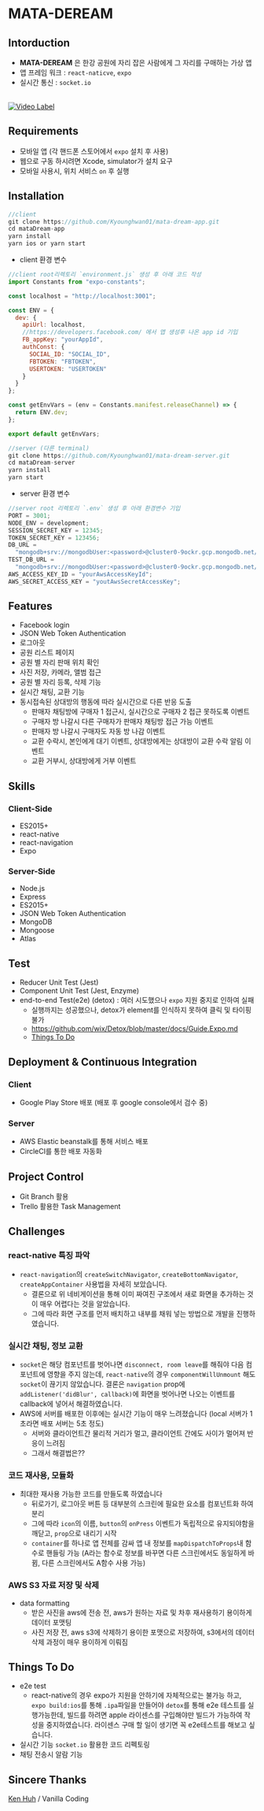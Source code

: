 # MATA-DEREAM

## Intorduction

- **MATA-DEREAM** 은 한강 공원에 자리 잡은 사람에게 그 자리를 구매하는 가상 앱
- 앱 프레임 워크 : `react-naticve`, `expo`
- 실시간 통신 : `socket.io`

<br>[![Video Label](http://img.youtube.com/vi/e6tEy4qXAHI/0.jpg)](https://www.youtube.com/watch?v=e6tEy4qXAHI)

## Requirements

- 모바일 앱 (각 핸드폰 스토어에서 `expo` 설치 후 사용)
- 웹으로 구동 하시려면 Xcode, simulator가 설치 요구
- 모바일 사용시, 위치 서비스 `on` 후 실행

## Installation

```javascript
//client
git clone https://github.com/Kyounghwan01/mata-dream-app.git
cd mataDream-app
yarn install
yarn ios or yarn start

```

- client 환경 변수

```javascript
//client root리렉토리 `environment.js` 생성 후 아래 코드 작성
import Constants from "expo-constants";

const localhost = "http://localhost:3001";

const ENV = {
  dev: {
    apiUrl: localhost,
    //https://developers.facebook.com/ 에서 앱 생성후 나온 app id 기입
    FB_appKey: "yourAppId",
    authConst: {
      SOCIAL_ID: "SOCIAL_ID",
      FBTOKEN: "FBTOKEN",
      USERTOKEN: "USERTOKEN"
    }
  }
};

const getEnvVars = (env = Constants.manifest.releaseChannel) => {
  return ENV.dev;
};

export default getEnvVars;
```

```javascript
//server (다른 terminal)
git clone https://github.com/Kyounghwan01/mata-dream-server.git
cd mataDream-server
yarn install
yarn start
```

- server 환경 변수

```javascript
//server root 리렉토리 `.env` 생성 후 아래 환경변수 기입
PORT = 3001;
NODE_ENV = development;
SESSION_SECRET_KEY = 12345;
TOKEN_SECRET_KEY = 123456;
DB_URL =
  "mongodb+srv://mongodbUser:<password>@cluster0-9ockr.gcp.mongodb.net/mata_dream?retryWrites=true&w=majority";
TEST_DB_URL =
  "mongodb+srv://mongodbUser:<password>@cluster0-9ockr.gcp.mongodb.net/test_mata_dream?retryWrites=true&w=majority";
AWS_ACCESS_KEY_ID = "yourAwsAccessKeyId";
AWS_SECRET_ACCESS_KEY = "youtAwsSecretAccessKey";
```

## Features

- Facebook login
- JSON Web Token Authentication
- 로그아웃
- 공원 리스트 페이지
- 공원 별 자리 판매 위치 확인
- 사진 저장, 카메라, 앨범 접근
- 공원 별 자리 등록, 삭제 기능
- 실시간 채팅, 교환 기능
- 동시접속된 상대방의 행동에 따라 실시간으로 다른 반응 도출
  - 판매자 채팅방에 구매자 1 접근시, 실시간으로 구매자 2 접근 못하도록 이벤트
  - 구매자 방 나갈시 다른 구매자가 판매자 채팅방 접근 가능 이벤트
  - 판매자 방 나갈시 구매자도 자동 방 나감 이벤트
  - 교환 수락시, 본인에게 대기 이벤트, 상대방에게는 상대방이 교환 수락 알림 이벤트
  - 교환 거부시, 상대방에게 거부 이벤트

## Skills

### Client-Side

- ES2015+
- react-native
- react-navigation
- Expo

### Server-Side

- Node.js
- Express
- ES2015+
- JSON Web Token Authentication
- MongoDB
- Mongoose
- Atlas

## Test

- Reducer Unit Test (Jest)
- Component Unit Test (Jest, Enzyme)
- end-to-end Test(e2e) (detox) : 여러 시도했으나 `expo` 지원 중지로 인하여 실패
  - 실행까지는 성공했으나, detox가 element를 인식하지 못하여 클릭 및 타이핑 불가
  - https://github.com/wix/Detox/blob/master/docs/Guide.Expo.md
  - [Things To Do](#Things-To-Do)

## Deployment & Continuous Integration

### Client

- Google Play Store 배포 (배포 후 google console에서 검수 중)

### Server

- AWS Elastic beanstalk를 통해 서비스 배포
- CircleCI를 통한 배포 자동화

## Project Control

- Git Branch 활용
- Trello 활용한 Task Management

## Challenges

### react-native 특징 파악

- `react-navigation`의 `createSwitchNavigator`, `createBottomNavigator`, `createAppContainer` 사용법을 자세히 보았습니다.
  - 결론으로 위 네비게이션을 통해 이미 짜여진 구조에서 새로 화면을 추가하는 것이 매우 어렵다는 것을 알았습니다.
  - 그에 따라 화면 구조를 먼저 배치하고 내부를 채워 넣는 방법으로 개발을 진행하였습니다.

### 실시간 채팅, 정보 교환

- `socket`은 해당 컴포넌트를 벗어나면 `disconnect, room leave`를 해줘야 다음 컴포넌트에 영향을 주지 않는데, `react-native`의 경우 `componentWillUnmount` 해도 `socket`이 끊기지 않았습니다. 결론은 `navigation` prop에 `addListener('didBlur', callback)`에 화면을 벗어나면 나오는 이벤트를 callback에 넣어서 해결하였습니다.
- AWS에 서버를 배포한 이후에는 실시간 기능이 매우 느려졌습니다 (local 서버가 1초라면 배포 서버는 5초 정도)
  - 서버와 클라이언트간 물리적 거리가 멀고, 클라이언트 간에도 사이가 멀어져 반응이 느려짐
  - 그래서 해결법은??

### 코드 재사용, 모듈화

- 최대한 재사용 가능한 코드를 만들도록 하였습니다
  - 뒤로가기, 로그아웃 버튼 등 대부분의 스크린에 필요한 요소를 컴포넌트화 하여 분리
  - 그에 따라 `icon`의 이름, `button`의 `onPress` 이벤트가 독립적으로 유지되야함을 깨닫고, `prop`으로 내리기 시작
  - `container`를 하나로 앱 전체를 감싸 앱 내 정보를 `mapDispatchToProps`내 함수로 핸들링 가능 (A라는 함수로 정보를 바꾸면 다른 스크린에서도 동일하게 바뀜, 다른 스크린에서도 A함수 사용 가능)

### AWS S3 자료 저장 및 삭제

- data formatting
  - 받은 사진을 aws에 전송 전, aws가 원하는 자료 및 차후 재사용하기 용이하게 데이터 포맷팅
  - 사진 저장 전, aws s3에 삭제하기 용이한 포맷으로 저장하여, s3에서의 데이터 삭제 과정이 매우 용이하게 이뤄짐

## Things To Do

- e2e test
  - react-native의 경우 expo가 지원을 안하기에 자체적으로는 불가능 하고, `expo build:ios`를 통해 `.ipa`파일을 만들어야 `detox`를 통해 e2e 테스트를 실행가능한데, 빌드를 하려면 apple 라이센스를 구입해야만 빌드가 가능하여 작성을 중지하였습니다. 라이센스 구매 할 일이 생기면 꼭 e2e테스트를 해보고 싶습니다.
- 실시간 기능 `socket.io` 활용한 코드 리펙토링
- 채팅 전송시 알람 기능

## Sincere Thanks

[Ken Huh](https://github.com/Ken123777) / Vanilla Coding
